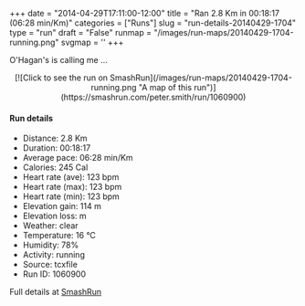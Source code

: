 +++
date = "2014-04-29T17:11:00-12:00"
title = "Ran 2.8 Km in 00:18:17 (06:28 min/Km)"
categories = ["Runs"]
slug = "run-details-20140429-1704"
type = "run"
draft = "False"
runmap = "/images/run-maps/20140429-1704-running.png"
svgmap = '<polyline points="30 100, 40 80, 44 72, 43 70, 46 63, 51 54, 53 52, 58 49, 60 40, 65 31, 67 18, 69 15, 70 13, 69 13, 68 10, 69 4, 50 0, 48 4, 45 3">'
+++

O'Hagan's is calling me ...



<!--more-->

<center>
[![Click to see the run on SmashRun](/images/run-maps/20140429-1704-running.png "A map of this run")](https://smashrun.com/peter.smith/run/1060900)
</center>

#### Run details

* Distance: 2.8 Km
* Duration: 00:18:17
* Average pace: 06:28 min/Km
* Calories: 245 Cal
* Heart rate (ave): 123 bpm
* Heart rate (max): 123 bpm
* Heart rate (min): 123 bpm
* Elevation gain: 114 m
* Elevation loss:  m
* Weather: clear
* Temperature: 16 &deg;C
* Humidity: 78%
* Activity: running
* Source: tcxfile
* Run ID: 1060900

Full details at [SmashRun](https://smashrun.com/peter.smith/run/1060900)